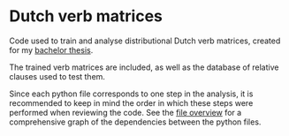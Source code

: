 # Dutch verb matrices
Code used to train and analyse distributional Dutch verb matrices, created for my [bachelor thesis](https://dspace.library.uu.nl/handle/1874/375639).

The trained verb matrices are included, as well as the database of relative clauses used to test them.

Since each python file corresponds to one step in the analysis, it is recommended to keep in mind the order in which these steps were performed when reviewing the code. See the [file overview](./file-overview.pdf) for a comprehensive graph of the dependencies between the python files. 
